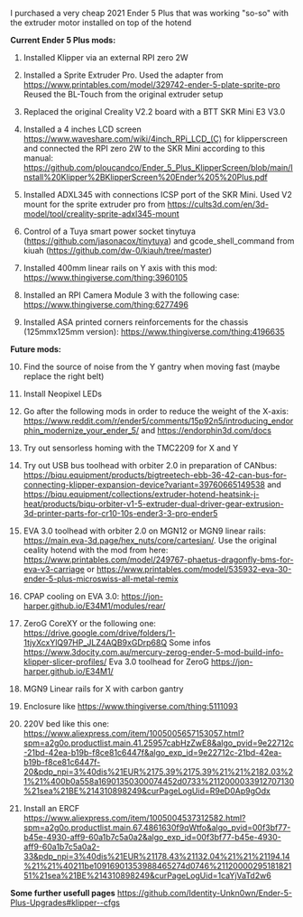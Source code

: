 I purchased a very cheap 2021 Ender 5 Plus that was working "so-so" with the extruder motor installed on top of the hotend

**Current Ender 5 Plus mods:**

1. Installed Klipper via an external RPI zero 2W
   
2. Installed a Sprite Extruder Pro. Used the adapter from https://www.printables.com/model/329742-ender-5-plate-sprite-pro Reused the BL-Touch from the original extruder setup
  
3. Replaced the original Creality V2.2 board with a BTT SKR Mini E3 V3.0
   
4. Installed a 4 inches LCD screen https://www.waveshare.com/wiki/4inch_RPi_LCD_(C) for klipperscreen and connected the RPI zero 2W to the SKR Mini according to this manual: https://github.com/ploucandco/Ender_5_Plus_KlipperScreen/blob/main/Install%20Klipper%2BKlipperScreen%20Ender%205%20Plus.pdf

5. Installed ADXL345 with connections ICSP port of the SKR Mini. Used V2 mount for the sprite extruder pro from https://cults3d.com/en/3d-model/tool/creality-sprite-adxl345-mount
  
6. Control of a Tuya smart power socket tinytuya (https://github.com/jasonacox/tinytuya) and gcode_shell_command from kiuah (https://github.com/dw-0/kiauh/tree/master)
   
7. Installed 400mm linear rails on Y axis with this mod: https://www.thingiverse.com/thing:3960105

8. Installed an RPI Camera Module 3 with the following case: https://www.thingiverse.com/thing:6277496

9. Installed ASA printed corners reinforcements for the chassis (125mmx125mm version): https://www.thingiverse.com/thing:4196635

**Future mods:**

10. Find the source of noise from the Y gantry when moving fast (maybe replace the right belt)

11. Install Neopixel LEDs
 
12. Go after the following mods in order to reduce the weight of the X-axis: https://www.reddit.com/r/ender5/comments/15p92n5/introducing_endorphin_modernize_your_ender_5/
   and https://endorphin3d.com/docs
    
13. Try out sensorless homing with the TMC2209 for X and Y
    
14. Try out USB bus toolhead with orbiter 2.0 in preparation of CANbus: https://biqu.equipment/products/bigtreetech-ebb-36-42-can-bus-for-connecting-klipper-expansion-device?variant=39760665149538 and https://biqu.equipment/collections/extruder-hotend-heatsink-j-heat/products/biqu-orbiter-v1-5-extruder-dual-driver-gear-extrusion-3d-printer-parts-for-cr10-10s-ender3-3-pro-ender5
  
15. EVA 3.0 toolhead with orbiter 2.0 on MGN12 or MGN9 linear rails: https://main.eva-3d.page/hex_nuts/core/cartesian/. Use the original ceality hotend with the mod from here: https://www.printables.com/model/249767-phaetus-dragonfly-bms-for-eva-v3-carriage or https://www.printables.com/model/535932-eva-30-ender-5-plus-microswiss-all-metal-remix

16. CPAP cooling on EVA 3.0: https://jon-harper.github.io/E34M1/modules/rear/

17. ZeroG CoreXY or the following one: https://drive.google.com/drive/folders/1-1tjyXcxYlQ97HP_JLZ4AQB9xGDrp68Q
  Some infos https://www.3docity.com.au/mercury-zerog-ender-5-mod-build-info-klipper-slicer-profiles/
  Eva 3.0 toolhead for ZeroG https://jon-harper.github.io/E34M1/

18. MGN9 Linear rails for X with carbon gantry
  
19. Enclosure like https://www.thingiverse.com/thing:5111093
 
20. 220V bed like this one: https://www.aliexpress.com/item/1005005657153057.html?spm=a2g0o.productlist.main.41.25957cabHzZwE8&algo_pvid=9e22712c-21bd-42ea-b19b-f8ce81c6447f&algo_exp_id=9e22712c-21bd-42ea-b19b-f8ce81c6447f-20&pdp_npi=3%40dis%21EUR%2175.39%2175.39%21%21%2182.03%21%21%400b0a558a16901350300074452d0733%2112000033912707130%21sea%21BE%214310898249&curPageLogUid=R9eD0Ap9gOdx

21. Install an ERCF https://www.aliexpress.com/item/1005004537312582.html?spm=a2g0o.productlist.main.67.4861630f9qWtfo&algo_pvid=00f3bf77-b45e-4930-aff9-60a1b7c5a0a2&algo_exp_id=00f3bf77-b45e-4930-aff9-60a1b7c5a0a2-33&pdp_npi=3%40dis%21EUR%21178.43%21132.04%21%21%21194.14%21%21%40211be10916901353988465274d0746%2112000029518182151%21sea%21BE%214310898249&curPageLogUid=1caYjVaTd2w6

**Some further usefull pages**
https://github.com/Identity-Unkn0wn/Ender-5-Plus-Upgrades#klipper--cfgs
